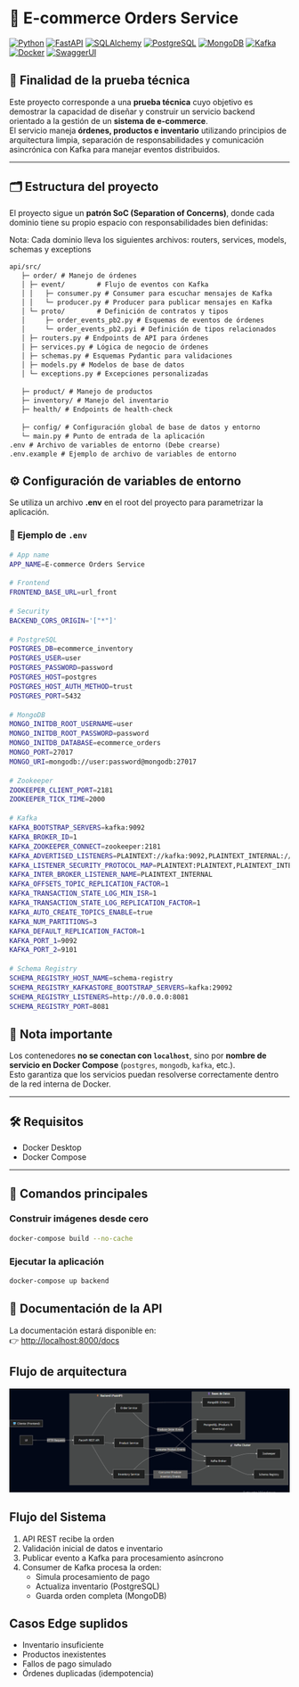 # 🛒 E-commerce Orders Service

[![Python](https://img.shields.io/badge/Python-3.11-blue?logo=python)](https://www.python.org/)
[![FastAPI](https://img.shields.io/badge/FastAPI-1.0-teal?logo=fastapi)](https://fastapi.tiangolo.com/)
[![SQLAlchemy](https://img.shields.io/badge/SQLAlchemy-2.x-red?logo=python)](https://www.sqlalchemy.org/)
[![PostgreSQL](https://img.shields.io/badge/PostgreSQL-17-blue?logo=postgresql)](https://www.postgresql.org/)
[![MongoDB](https://img.shields.io/badge/MongoDB-6.x-green?logo=mongodb)](https://www.mongodb.com/)
[![Kafka](https://img.shields.io/badge/Apache-Kafka-black?logo=apache-kafka)](https://kafka.apache.org/)
[![Docker](https://img.shields.io/badge/Docker-Compose-blue?logo=docker)](https://www.docker.com/)
[![SwaggerUI](https://img.shields.io/badge/Swagger-UI-orange?logo=swagger)](https://swagger.io/tools/swagger-ui/)


## 📌 Finalidad de la prueba técnica
Este proyecto corresponde a una **prueba técnica** cuyo objetivo es demostrar la capacidad de diseñar y construir un servicio backend orientado a la gestión de un **sistema de e-commerce**.  
El servicio maneja **órdenes, productos e inventario** utilizando principios de arquitectura limpia, separación de responsabilidades y comunicación asincrónica con Kafka para manejar eventos distribuidos.  


---

## 🗂️ Estructura del proyecto
El proyecto sigue un **patrón SoC (Separation of Concerns)**, donde cada dominio tiene su propio espacio con responsabilidades bien definidas:

Nota: Cada dominio lleva los siguientes archivos: routers, services, models, schemas y exceptions

```plaintext
api/src/
   ├─ order/ # Manejo de órdenes
   │ ├─ event/        # Flujo de eventos con Kafka
   │ │   ├─ consumer.py # Consumer para escuchar mensajes de Kafka
   │ │   └─ producer.py # Producer para publicar mensajes en Kafka
   │ └─ proto/        # Definición de contratos y tipos
   │     ├─ order_events_pb2.py # Esquemas de eventos de órdenes
   │     └─ order_events_pb2.pyi # Definición de tipos relacionados
   │ ├─ routers.py # Endpoints de API para órdenes
   │ ├─ services.py # Lógica de negocio de órdenes
   │ ├─ schemas.py # Esquemas Pydantic para validaciones
   │ ├─ models.py # Modelos de base de datos
   │ └─ exceptions.py # Excepciones personalizadas

   ├─ product/ # Manejo de productos
   ├─ inventory/ # Manejo del inventario
   ├─ health/ # Endpoints de health-check

   ├─ config/ # Configuración global de base de datos y entorno
   └─ main.py # Punto de entrada de la aplicación
.env # Archivo de variables de entorno (Debe crearse)
.env.example # Ejemplo de archivo de variables de entorno
```

## ⚙️ Configuración de variables de entorno

Se utiliza un archivo **.env** en el root del proyecto para parametrizar la aplicación.

### 📄 Ejemplo de `.env`
```bash
# App name
APP_NAME=E-commerce Orders Service

# Frontend
FRONTEND_BASE_URL=url_front

# Security
BACKEND_CORS_ORIGIN='["*"]'

# PostgreSQL
POSTGRES_DB=ecommerce_inventory
POSTGRES_USER=user
POSTGRES_PASSWORD=password
POSTGRES_HOST=postgres
POSTGRES_HOST_AUTH_METHOD=trust
POSTGRES_PORT=5432

# MongoDB
MONGO_INITDB_ROOT_USERNAME=user
MONGO_INITDB_ROOT_PASSWORD=password
MONGO_INITDB_DATABASE=ecommerce_orders
MONGO_PORT=27017
MONGO_URI=mongodb://user:password@mongodb:27017

# Zookeeper
ZOOKEEPER_CLIENT_PORT=2181
ZOOKEEPER_TICK_TIME=2000

# Kafka
KAFKA_BOOTSTRAP_SERVERS=kafka:9092
KAFKA_BROKER_ID=1
KAFKA_ZOOKEEPER_CONNECT=zookeeper:2181
KAFKA_ADVERTISED_LISTENERS=PLAINTEXT://kafka:9092,PLAINTEXT_INTERNAL://kafka:29092
KAFKA_LISTENER_SECURITY_PROTOCOL_MAP=PLAINTEXT:PLAINTEXT,PLAINTEXT_INTERNAL:PLAINTEXT
KAFKA_INTER_BROKER_LISTENER_NAME=PLAINTEXT_INTERNAL
KAFKA_OFFSETS_TOPIC_REPLICATION_FACTOR=1
KAFKA_TRANSACTION_STATE_LOG_MIN_ISR=1
KAFKA_TRANSACTION_STATE_LOG_REPLICATION_FACTOR=1
KAFKA_AUTO_CREATE_TOPICS_ENABLE=true
KAFKA_NUM_PARTITIONS=3
KAFKA_DEFAULT_REPLICATION_FACTOR=1
KAFKA_PORT_1=9092
KAFKA_PORT_2=9101

# Schema Registry
SCHEMA_REGISTRY_HOST_NAME=schema-registry
SCHEMA_REGISTRY_KAFKASTORE_BOOTSTRAP_SERVERS=kafka:29092
SCHEMA_REGISTRY_LISTENERS=http://0.0.0.0:8081
SCHEMA_REGISTRY_PORT=8081
```

## 📌 Nota importante
Los contenedores **no se conectan con `localhost`**, sino por **nombre de servicio en Docker Compose** (`postgres`, `mongodb`, `kafka`, etc.).  
Esto garantiza que los servicios puedan resolverse correctamente dentro de la red interna de Docker.

---

## 🛠️ Requisitos
- Docker Desktop  
- Docker Compose  

---

## 🔧 Comandos principales

### Construir imágenes desde cero
```bash
docker-compose build --no-cache
```

### Ejecutar la aplicación
```bash
docker-compose up backend
```

## 📖 Documentación de la API

La documentación estará disponible en:  
👉 [http://localhost:8000/docs](http://localhost:8000/docs)

## Flujo de arquitectura
![Diagrama de arquitectura](resources/flow_architecture_ecommerce.png)


## Flujo del Sistema
1. API REST recibe la orden
2. Validación inicial de datos e inventario
3. Publicar evento a Kafka para procesamiento asíncrono
4. Consumer de Kafka procesa la orden:
   - Simula procesamiento de pago
   - Actualiza inventario (PostgreSQL)
   - Guarda orden completa (MongoDB)



## Casos Edge suplidos
- Inventario insuficiente
- Productos inexistentes
- Fallos de pago simulado
- Órdenes duplicadas (idempotencia)


